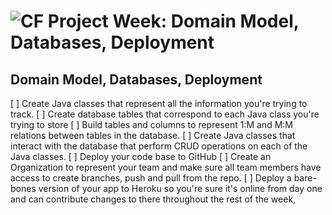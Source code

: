 # ![CF](http://i.imgur.com/7v5ASc8.png) Project Week: Domain Model, Databases, Deployment


## Domain Model, Databases, Deployment
[ ] Create Java classes that represent all the information you're trying to track.
[ ] Create database tables that correspond to each Java class you're trying to store
[ ] Build tables and columns to represent 1:M and M:M relations between
    tables in the database.
[ ] Create Java classes that interact with the database that perform CRUD operations
    on each of the Java classes.
[ ] Deploy your code base to GitHub
[ ] Create an Organization to represent your team and make sure all team members
    have access to create branches, push and pull from the repo.
[ ] Deploy a bare-bones version of your app to Heroku so you're sure it's online
    from day one and can contribute changes to there throughout the rest of the
    week,
